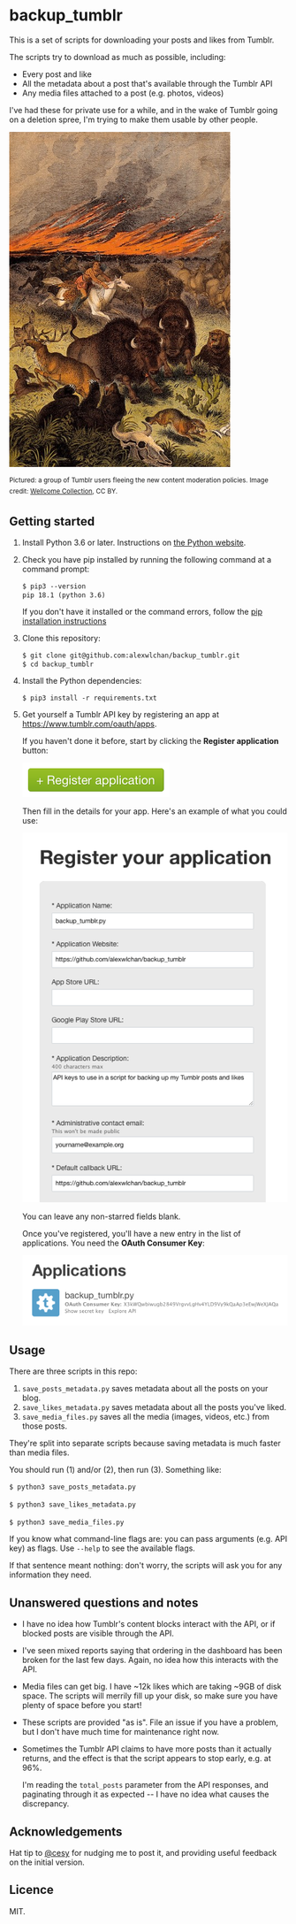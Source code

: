 # backup_tumblr

This is a set of scripts for downloading your posts and likes from Tumblr.

The scripts try to download as much as possible, including:

*   Every post and like
*   All the metadata about a post that's available through the Tumblr API
*   Any media files attached to a post (e.g. photos, videos)

I've had these for private use for a while, and in the wake of Tumblr going on a deletion spree, I'm trying to make them usable by other people.

![](stampede_400.jpg)

<sup>Pictured: a group of Tumblr users fleeing the new content moderation policies. Image credit: <a href="https://wellcomecollection.org/works/depa2hf5">Wellcome Collection</a>, CC BY.</sup>

## Getting started

1.  Install Python 3.6 or later.
    Instructions on [the Python website](https://www.python.org/downloads/).

2.  Check you have pip installed by running the following command at a command prompt:

    ```console
    $ pip3 --version
    pip 18.1 (python 3.6)
    ```

    If you don't have it installed or the command errors, follow the [pip installation instructions](https://pip.pypa.io/en/stable/installing/)

3.  Clone this repository:

    ```console
    $ git clone git@github.com:alexwlchan/backup_tumblr.git
    $ cd backup_tumblr
    ```

4.  Install the Python dependencies:

    ```console
    $ pip3 install -r requirements.txt
    ```

5.  Get yourself a Tumblr API key by registering an app at <https://www.tumblr.com/oauth/apps>.

    If you haven't done it before, start by clicking the **Register application** button:

    ![](register_application.png)

    Then fill in the details for your app.
    Here's an example of what you could use:

    ![](api_registration.png)

    You can leave any non-starred fields blank.

    Once you've registered, you'll have a new entry in the list of applications.
    You need the **OAuth Consumer Key**:

    ![](tumblr_api_key.png)

## Usage

There are three scripts in this repo:

1.  `save_posts_metadata.py` saves metadata about all the posts on your blog.
2.  `save_likes_metadata.py` saves metadata about all the posts you've liked.
3.  `save_media_files.py` saves all the media (images, videos, etc.) from those posts.

They're split into separate scripts because saving metadata is much faster than media files.

You should run (1) and/or (2), then run (3).
Something like:

```console
$ python3 save_posts_metadata.py

$ python3 save_likes_metadata.py

$ python3 save_media_files.py
```

If you know what command-line flags are: you can pass arguments (e.g. API key) as flags.
Use `--help` to see the available flags.

If that sentence meant nothing: don't worry, the scripts will ask you for any information they need.

## Unanswered questions and notes

*   I have no idea how Tumblr's content blocks interact with the API, or if blocked posts are visible through the API.

*   I've seen mixed reports saying that ordering in the dashboard has been broken for the last few days.
    Again, no idea how this interacts with the API.

*   Media files can get big.
    I have ~12k likes which are taking ~9GB of disk space.
    The scripts will merrily fill up your disk, so make sure you have plenty of space before you start!

*   These scripts are provided "as is".
    File an issue if you have a problem, but I don't have much time for maintenance right now.

*   Sometimes the Tumblr API claims to have more posts than it actually returns, and the effect is that the script appears to stop early, e.g. at 96%.

    I'm reading the `total_posts` parameter from the API responses, and paginating through it as expected -- I have no idea what causes the discrepancy.

## Acknowledgements

Hat tip to [@cesy](https://github.com/cesy/) for nudging me to post it, and providing useful feedback on the initial version.

## Licence

MIT.
